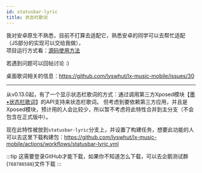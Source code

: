 ```yaml
---
id: statusbar-lyric
title: 状态栏歌词
---
```


我对安卓原生不熟悉，目前不打算去适配它，熟悉安卓的同学可以去帮忙适配（JS部分的实现可以交给我做），<br />
项目运行方式看：[源码使用方法](/mobile/use-source-code)

若遇到问题可以回帖讨论 :)

桌面歌词相关的信息：<https://github.com/lyswhut/lx-music-mobile/issues/30>

---

从v0.13.0起，有了一个显示状态栏歌词的方式：通过调用第三方Xposed模块【[墨•状态栏歌词](https://github.com/Block-Network/StatusBarLyric)】的API支持来状态栏歌词。
但考虑到要依赖第三方应用，并且是Xposed模块，预计用的人会比较少，所以暂不考虑将此特性合并到主分支（不会包含在正式版中）。

现在此特性被放到`statusbar-lyric`分支上，并设置了构建任务，想要此功能的人可以去这里下载构建包：<https://github.com/lyswhut/lx-music-mobile/actions/workflows/statusbar-lyric.yml>

:::tip
这需要登录GitHub才能下载，如果你不知道怎么下载，可以去企鹅测试群(`768786588`)文件下载
:::
